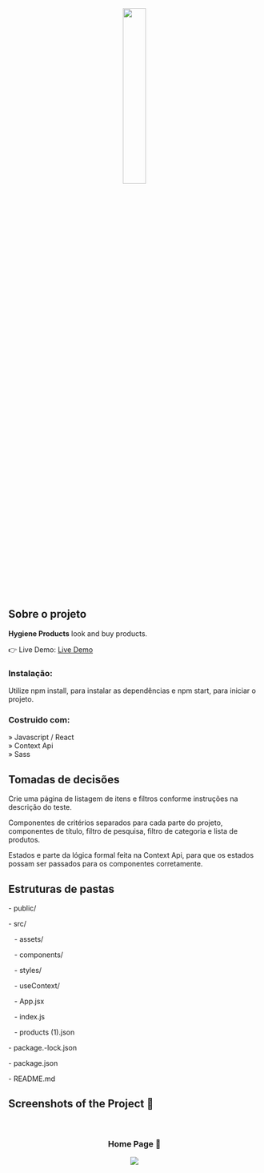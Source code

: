 <div align='center'><img style="width:30%" src='https://github.com/Arthur-Cyberpunk/hygiene_products/assets/72763456/1d750656-ac26-4ecb-8a86-921816f40f4f'/></div>

<h2>Sobre o projeto</h2>

  <p><b>Hygiene Products</b> look and buy products.</p>

👉 Live Demo: <a href='https://hygiene-products.vercel.app/'>Live Demo</a>

<h3>Instalação:</h3>

<p>Utilize npm install, para instalar as dependências e npm start, para iniciar o projeto.</p>

<h3>Costruido com:</h3>

» Javascript / React <br>
» Context Api <br>
» Sass <br>

<h2>Tomadas de decisões</h2>

<p>Crie uma página de listagem de itens e filtros conforme instruções na descrição do teste.</p>

<p>Componentes de critérios separados para cada parte do projeto, componentes de título, filtro de pesquisa, filtro de categoria e lista de produtos.</p>

<p>Estados e parte da lógica formal feita na Context Api, para que os estados possam ser passados para os componentes corretamente.</p>

<h2>Estruturas de pastas</h2>

<p>- public/</p>
<p>- src/ </p>
<p>&nbsp &nbsp- assets/ </p>
<p>&nbsp &nbsp- components/ </p>
<p>&nbsp &nbsp- styles/ </p>
<p>&nbsp &nbsp- useContext/ </p>
<p>&nbsp &nbsp- App.jsx </p>
<p>&nbsp &nbsp- index.js </p>
<p>&nbsp &nbsp- products (1).json </p>
<p>- package.-lock.json </p>
<p>- package.json </p>
<p>- README.md </p>

<h2>Screenshots of the Project 📸</h2>
<br>
<h3 align='center'>Home Page 🏡</h3>

<div align='center'>
<img src='https://github.com/Arthur-Cyberpunk/hygiene_products/assets/72763456/fc72c2ec-68ee-42b9-9be8-a0d6a62beac3'/>

</div>
